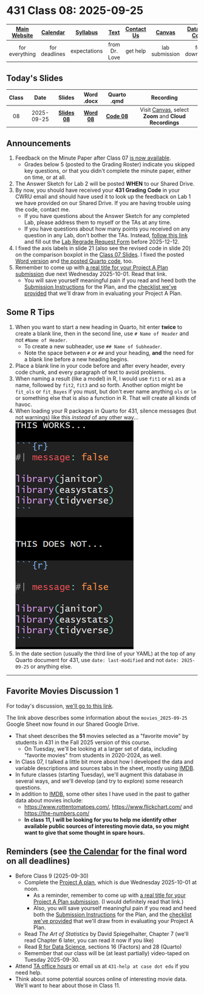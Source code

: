 # 431 Class 08: 2025-09-25

[Main Website](https://thomaselove.github.io/431-2025/) | [Calendar](https://thomaselove.github.io/431-2025/calendar.html) | [Syllabus](https://thomaselove.github.io/431-syllabus-2025/) | [Text](https://thomaselove.github.io/431-book/) | [Contact Us](https://thomaselove.github.io/431-2025/contact.html) | [Canvas](https://canvas.case.edu) | [Data and Code](https://github.com/THOMASELOVE/431-data)
:-----------: | :--------------: | :----------: | :---------: | :-------------: | :-----------: | :------------:
for everything | for deadlines | expectations | from Dr. Love | get help | lab submission | for downloads

## Today's Slides

Class | Date | Slides | Word .docx | Quarto .qmd | Recording
:---: | :--------: | :------: | :------: | :------: | :-------------:
08 | 2025-09-25 | **[Slides 08](https://thomaselove.github.io/431-slides-2025/class08.html)** | **[Word 08](https://thomaselove.github.io/431-slides-2025/class08w.docx)** | **[Code 08](https://github.com/THOMASELOVE/431-slides-2025/blob/main/class08.qmd)** | Visit [Canvas](https://canvas.case.edu/), select **Zoom** and **Cloud Recordings**

## Announcements

1. Feedback on the Minute Paper after Class 07 [is now available](https://bit.ly/431-2025-min-07-feedback).
    - Grades below 5 (posted to the Grading Roster) indicate you skipped key questions, or that you didn't complete the minute paper, either on time, or at all.
2. The Answer Sketch for Lab 2 will be posted **WHEN** to our Shared Drive.
3. By now, you should have received your **431 Grading Code** in your CWRU email and should have used it to look up the feedback on Lab 1 we have provided on our Shared Drive. If you are having trouble using the code, contact me.
    - If you have questions about the Answer Sketch for any completed Lab, please address them to myself or the TAs at any time.
    - If you have questions about how many points you received on any question in any Lab, don't bother the TAs. Instead, [follow this link](https://github.com/THOMASELOVE/431-labs-2025/tree/main?tab=readme-ov-file#lab-regrade-requests-will-be-reviewed-in-december) and fill out the [Lab Regrade Request Form](https://github.com/THOMASELOVE/431-labs-2025/tree/main?tab=readme-ov-file#lab-regrade-requests-will-be-reviewed-in-december) before 2025-12-12.
4. I fixed the axis labels in slide 21 (also see the revised code in slide 20) on the comparison boxplot in the [Class 07 Slides](https://thomaselove.github.io/431-slides-2025/class07.html). I fixed the posted [Word version](https://thomaselove.github.io/431-slides-2025/class07w.docx) and [the posted Quarto code](https://github.com/THOMASELOVE/431-slides-2025/blob/main/class07.qmd), too.
5. Remember to come up with [a real title for your Project A Plan submission](https://thomaselove.github.io/431-projectA-2025/plan.html#project-a-plan-title) due next Wednesday 2025-10-01. Read that link.
    - You will save yourself meaningful pain if you read and heed both the [Submission Instructions](https://thomaselove.github.io/431-projectA-2025/plan.html#submission-instructions) for the Plan, and the [checklist we've provided](https://thomaselove.github.io/431-projectA-2025/plan.html#checklist-review-elements-for-the-project-a-plan) that we'll draw from in evaluating your Project A Plan.

## Some R Tips

1. When you want to start a new heading in Quarto, hit enter **twice** to create a blank line, then in the second line, use `# Name of Header` and not `#Name of Header`.
    - To create a new subheader, use `## Name of Subheader`.
    - Note the space between `#` or `##` and your heading, **and** the need for a blank line before a new heading begins.
2. Place a blank line in your code before and after every header, every code chunk, and every paragraph of text to avoid problems.
2. When naming a result (like a model) in R, I would use `fit1` or `m1` as a name, followed by `fit2`, `fit3` and so forth. Another option might be `fit_ols` or `fit_Bayes` if you must, but don't ever name anything `ols` or `lm` or something else that is also a function in R. That will create all kinds of havoc.
3. When loading your R packages in Quarto for 431, silence messages (but not warnings) like this *instead* of any other way...
![](r_packages_spacing.png)
4. In the date section (usually the third line of your YAML) at the top of any Quarto document for 431, use `date: last-modified` and not `date: 2025-09-25` or anything else.






---------

## Favorite Movies Discussion 1

For today's discussion, [we'll go to this link](https://github.com/THOMASELOVE/431-classes-2025/blob/main/movies/class08.md).

The link above describes some information about the `movies_2025-09-25` Google Sheet now found in our Shared Google Drive. 

- That sheet describes the **51** movies selected as a "favorite movie" by students in 431 in the Fall 2025 version of this course.
    - On Tuesday, we'll be looking at a larger set of data, including "favorite movies" from students in 2020-2024, as well.
- In Class 07, I talked a little bit more about how I developed the data and variable descriptions and sources tabs in the sheet, mostly using [IMDB](https://www.imdb.com/).
- In future classes (starting Tuesday), we'll augment this database in several ways, and we'll develop (and try to explore) some research questions.
- In addition to [IMDB](https://www.imdb.com/), some other sites I have used in the past to gather data about movies include:
    - <https://www.rottentomatoes.com/>, <https://www.flickchart.com/> and <https://the-numbers.com/>
    - **In class 11, I will be looking for you to help me identify other available public sources of interesting movie data, so you might want to give that some thought in spare hours.**

## Reminders (see [the Calendar](https://thomaselove.github.io/431-2025/calendar.html) for the final word on all deadlines)

- Before Class 9 (2025-09-30)
    - Complete the [Project A plan](https://thomaselove.github.io/431-projectA-2025/plan.html), which is due Wednesday 2025-10-01 at noon.
        - As a reminder, remember to come up with [a real title for your Project A Plan submission](https://thomaselove.github.io/431-projectA-2025/plan.html#project-a-plan-title). (I would definitely read that link.)
        - Also, you will save yourself meaningful pain if you read and heed both the [Submission Instructions](https://thomaselove.github.io/431-projectA-2025/plan.html#submission-instructions) for the Plan, and the [checklist we've provided](https://thomaselove.github.io/431-projectA-2025/plan.html#checklist-review-elements-for-the-project-a-plan) that we'll draw from in evaluating your Project A Plan.
    - Read *The Art of Statistics* by David Spiegelhalter, Chapter 7 (we'll read Chapter 6 later, you can read it now if you like)
    - Read [R for Data Science](https://r4ds.hadley.nz/), sections 16 (Factors) and 28 (Quarto)
    - Remember that our class will be (at least partially) video-taped on Tuesday 2025-09-30.
- Attend [TA office hours](https://thomaselove.github.io/431-2025/contact.html#ta-office-hours) or email us at `431-help at case dot edu` if you need help.    
- Think about some potential sources online of interesting movie data. We'll want to hear about those in Class 11.

